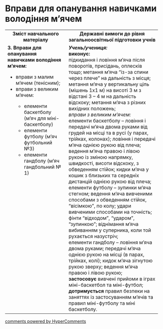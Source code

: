 <div id="hypercomments_widget" class="js-hypercomments-widget invisible"></div>

# Вправи для опанування навичками володіння м’ячем 

<table>
  <tr>
    <td width="40%" align="center"><b>Зміст навчального матеріалу</b></td>
    <td width="60%" align="center"><b>Державні вимоги до рівня загальноосвітньої підготовки учнів</b></td>
  </tr>
  <tr>
<td width="40%" style="vertical-align:top !important;">
<b>3.	Вправи для опанування навичками володіння м’ячем:</b><br>
<ul>
<li>вправи з малим м’ячем (тенісним);</li> 
<li>вправи з великим м’ячем:</li>
<ul>
<li>елементи баскетболу (м’яч для міні-баскетболу)</li>
<li>елементи футболу (м’яч футбольний №3)</li>
<li>елементи гандболу (м’яч гандбольний № 1)</li>
</ul>
</ul>
</td> 
<td width="60%" style="vertical-align:top !important;">
<i><b>Учень/учениця:</b></i><br>
<b>виконує:</b><br>
підкидання і ловіння м’яча після поворотів, присідань, оплесків тощо; метання м’яча “із-за спини через плече” на дальність з місця; метання м’яча у вертикальну ціль (мішень 1х1 м) на висоті 3 м з відстані 3 – 4 м на дальність відскоку; метання м’яча з різних вихідних положень;<br>
<i>вправи з великим м’ячем:</i> <br>
елементи баскетболу – ловіння і  передачі м’яча двома руками від грудей на місці та в русі (у парах, трійках, колонах); ловіння і  передачі м’яча однією рукою від плеча; ведення м’яча правою і лівою рукою із зміною напрямку, швидкості, висоти відскоку, з обведенням стійок; кидки м’яча у кошик з близьких та середніх дистанцій однією рукою від плеча; <br>
елементи футболу – зупинки м’яча стегном; ведення м’яча вивченими способами з обведенням стійок, “вісімкою”, по колу; удари вивченими способами на точність; фінти “відходом”, “ударом”, “зупинкою”; віднімання м’яча вибиванням у суперника, коли той рухається назустріч;<br>
елементи гандболу – ловіння м’яча двома руками; передачі м’яча однією рукою на місці (в парах, трійках, колі); кидок м’яча зігнутою рукою зверху; ведення м’яча правою і лівою рукою;<br>
<b>застосовує </b>вивчені прийоми в іграх міні-баскетбол та міні-футбол;<br>
<b>дотримується</b> правил безпеки на заняттях із застосуванням м’ячів та правил міні-футболу та міні баскетболу. 
	</td>
  </tr>
</table>

<div class="js-hypercomments-container">
<a href="http://hypercomments.com" class="hc-link" title="comments widget">comments powered by HyperComments</a>
</div>